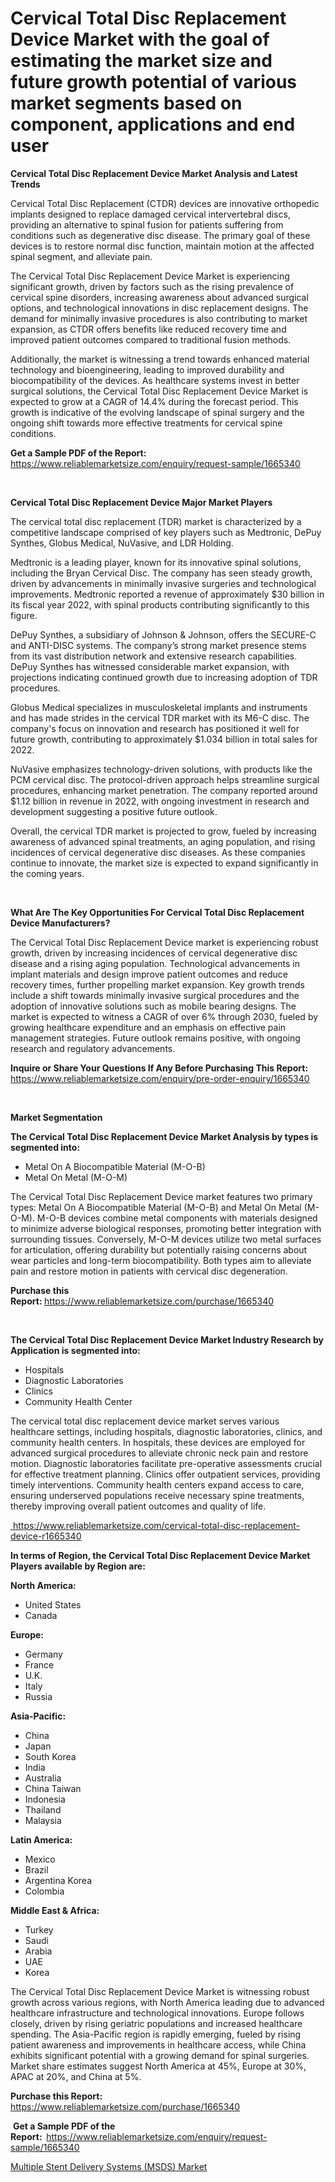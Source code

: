<p><h1>Cervical Total Disc Replacement Device Market with the goal of estimating the market size and future growth potential of various market segments based on component, applications and end user</h1></p><p><strong>Cervical Total Disc Replacement Device Market Analysis and Latest Trends</strong></p>
<p><p>Cervical Total Disc Replacement (CTDR) devices are innovative orthopedic implants designed to replace damaged cervical intervertebral discs, providing an alternative to spinal fusion for patients suffering from conditions such as degenerative disc disease. The primary goal of these devices is to restore normal disc function, maintain motion at the affected spinal segment, and alleviate pain.</p><p>The Cervical Total Disc Replacement Device Market is experiencing significant growth, driven by factors such as the rising prevalence of cervical spine disorders, increasing awareness about advanced surgical options, and technological innovations in disc replacement designs. The demand for minimally invasive procedures is also contributing to market expansion, as CTDR offers benefits like reduced recovery time and improved patient outcomes compared to traditional fusion methods.</p><p>Additionally, the market is witnessing a trend towards enhanced material technology and bioengineering, leading to improved durability and biocompatibility of the devices. As healthcare systems invest in better surgical solutions, the Cervical Total Disc Replacement Device Market is expected to grow at a CAGR of 14.4% during the forecast period. This growth is indicative of the evolving landscape of spinal surgery and the ongoing shift towards more effective treatments for cervical spine conditions.</p></p>
<p><strong>Get a Sample PDF of the Report:&nbsp;</strong> <a href="https://www.reliablemarketsize.com/enquiry/request-sample/1665340?utm_campaign=2450&utm_medium=2&utm_source=Github&utm_content=ia&utm_term=05032025&utm_id=cervical-total-disc-replacement-device">https://www.reliablemarketsize.com/enquiry/request-sample/1665340</a></p>
<p>&nbsp;</p>
<p><strong>Cervical Total Disc Replacement Device Major Market Players</strong></p>
<p><p>The cervical total disc replacement (TDR) market is characterized by a competitive landscape comprised of key players such as Medtronic, DePuy Synthes, Globus Medical, NuVasive, and LDR Holding. </p><p>Medtronic is a leading player, known for its innovative spinal solutions, including the Bryan Cervical Disc. The company has seen steady growth, driven by advancements in minimally invasive surgeries and technological improvements. Medtronic reported a revenue of approximately $30 billion in its fiscal year 2022, with spinal products contributing significantly to this figure.</p><p>DePuy Synthes, a subsidiary of Johnson & Johnson, offers the SECURE-C and ANTI-DISC systems. The company’s strong market presence stems from its vast distribution network and extensive research capabilities. DePuy Synthes has witnessed considerable market expansion, with projections indicating continued growth due to increasing adoption of TDR procedures.</p><p>Globus Medical specializes in musculoskeletal implants and instruments and has made strides in the cervical TDR market with its M6-C disc. The company's focus on innovation and research has positioned it well for future growth, contributing to approximately $1.034 billion in total sales for 2022.</p><p>NuVasive emphasizes technology-driven solutions, with products like the PCM cervical disc. The protocol-driven approach helps streamline surgical procedures, enhancing market penetration. The company reported around $1.12 billion in revenue in 2022, with ongoing investment in research and development suggesting a positive future outlook.</p><p>Overall, the cervical TDR market is projected to grow, fueled by increasing awareness of advanced spinal treatments, an aging population, and rising incidences of cervical degenerative disc diseases. As these companies continue to innovate, the market size is expected to expand significantly in the coming years.</p></p>
<p>&nbsp;</p>
<p><strong>What Are The Key Opportunities For Cervical Total Disc Replacement Device Manufacturers?</strong></p>
<p><p>The Cervical Total Disc Replacement Device market is experiencing robust growth, driven by increasing incidences of cervical degenerative disc disease and a rising aging population. Technological advancements in implant materials and design improve patient outcomes and reduce recovery times, further propelling market expansion. Key growth trends include a shift towards minimally invasive surgical procedures and the adoption of innovative solutions such as mobile bearing designs. The market is expected to witness a CAGR of over 6% through 2030, fueled by growing healthcare expenditure and an emphasis on effective pain management strategies. Future outlook remains positive, with ongoing research and regulatory advancements.</p></p>
<p><strong>Inquire or Share Your Questions If Any Before Purchasing This Report:</strong> <a href="https://www.reliablemarketsize.com/enquiry/pre-order-enquiry/1665340?utm_campaign=2450&utm_medium=2&utm_source=Github&utm_content=ia&utm_term=05032025&utm_id=cervical-total-disc-replacement-device">https://www.reliablemarketsize.com/enquiry/pre-order-enquiry/1665340</a></p>
<p>&nbsp;</p>
<p><strong>Market Segmentation</strong></p>
<p><strong>The Cervical Total Disc Replacement Device Market Analysis by types is segmented into:</strong></p>
<p><ul><li>Metal On A Biocompatible Material (M-O-B)</li><li>Metal On Metal (M-O-M)</li></ul></p>
<p><p>The Cervical Total Disc Replacement Device market features two primary types: Metal On A Biocompatible Material (M-O-B) and Metal On Metal (M-O-M). M-O-B devices combine metal components with materials designed to minimize adverse biological responses, promoting better integration with surrounding tissues. Conversely, M-O-M devices utilize two metal surfaces for articulation, offering durability but potentially raising concerns about wear particles and long-term biocompatibility. Both types aim to alleviate pain and restore motion in patients with cervical disc degeneration.</p></p>
<p><strong>Purchase this Report:&nbsp;</strong><a href="https://www.reliablemarketsize.com/purchase/1665340?utm_campaign=2450&utm_medium=2&utm_source=Github&utm_content=ia&utm_term=05032025&utm_id=cervical-total-disc-replacement-device">https://www.reliablemarketsize.com/purchase/1665340</a></p>
<p>&nbsp;</p>
<p><strong>The Cervical Total Disc Replacement Device Market Industry Research by Application is segmented into:</strong></p>
<p><ul><li>Hospitals</li><li>Diagnostic Laboratories</li><li>Clinics</li><li>Community Health Center</li></ul></p>
<p><p>The cervical total disc replacement device market serves various healthcare settings, including hospitals, diagnostic laboratories, clinics, and community health centers. In hospitals, these devices are employed for advanced surgical procedures to alleviate chronic neck pain and restore motion. Diagnostic laboratories facilitate pre-operative assessments crucial for effective treatment planning. Clinics offer outpatient services, providing timely interventions. Community health centers expand access to care, ensuring underserved populations receive necessary spine treatments, thereby improving overall patient outcomes and quality of life.</p></p>
<p><a href="https://www.reliablemarketsize.com/cervical-total-disc-replacement-device-r1665340?utm_campaign=2450&utm_medium=2&utm_source=Github&utm_content=ia&utm_term=05032025&utm_id=cervical-total-disc-replacement-device">&nbsp;https://www.reliablemarketsize.com/cervical-total-disc-replacement-device-r1665340</a></p>
<p><strong>In terms of Region, the Cervical Total Disc Replacement Device Market Players available by Region are:</strong></p>
<p>
    <p> <strong> North America: </strong>
        <ul>
            <li>United States</li>
            <li>Canada</li>
        </ul>
        </p> 
    <p> <strong> Europe: </strong>
        <ul>
            <li>Germany</li>
            <li>France</li>
            <li>U.K.</li>
            <li>Italy</li>
            <li>Russia</li>
        </ul>
        </p> 
    <p> <strong> Asia-Pacific: </strong>
        <ul>
            <li>China</li>
            <li>Japan</li>
            <li>South Korea</li>
            <li>India</li>
            <li>Australia</li>
            <li>China Taiwan</li>
            <li>Indonesia</li>
            <li>Thailand</li>
            <li>Malaysia</li>
        </ul>
        </p> 
    <p> <strong> Latin America: </strong>
        <ul>
            <li>Mexico</li>
            <li>Brazil</li>
            <li>Argentina Korea</li>
            <li>Colombia</li>
        </ul>
        </p> 
    <p> <strong> Middle East & Africa: </strong>
        <ul>
            <li>Turkey</li>
            <li>Saudi</li>
            <li>Arabia</li>
            <li>UAE</li>
            <li>Korea</li>
        </ul>
    </p>
    </p>
<p><p>The Cervical Total Disc Replacement Device Market is witnessing robust growth across various regions, with North America leading due to advanced healthcare infrastructure and technological innovations. Europe follows closely, driven by rising geriatric populations and increased healthcare spending. The Asia-Pacific region is rapidly emerging, fueled by rising patient awareness and improvements in healthcare access, while China exhibits significant potential with a growing demand for spinal surgeries. Market share estimates suggest North America at 45%, Europe at 30%, APAC at 20%, and China at 5%.</p></p>
<p><strong>Purchase this Report: </strong><a href="https://www.reliablemarketsize.com/purchase/1665340?utm_campaign=2450&utm_medium=2&utm_source=Github&utm_content=ia&utm_term=05032025&utm_id=cervical-total-disc-replacement-device">https://www.reliablemarketsize.com/purchase/1665340</a></p>
<p>&nbsp;<strong>Get a Sample PDF of the Report:&nbsp;&nbsp;</strong><a href="https://www.reliablemarketsize.com/enquiry/request-sample/1665340?utm_campaign=2450&utm_medium=2&utm_source=Github&utm_content=ia&utm_term=05032025&utm_id=cervical-total-disc-replacement-device">https://www.reliablemarketsize.com/enquiry/request-sample/1665340</a></p>
<p><strong></strong></p>
<p><p><a href="https://github.com/yazminwollma30/Market-Research-Report-List-1/blob/main/multiple-stent-delivery-systems-msds-market.md?utm_campaign=2450&utm_medium=2&utm_source=Github&utm_content=ia&utm_term=05032025&utm_id=cervical-total-disc-replacement-device">Multiple Stent Delivery Systems (MSDS) Market</a></p></p>